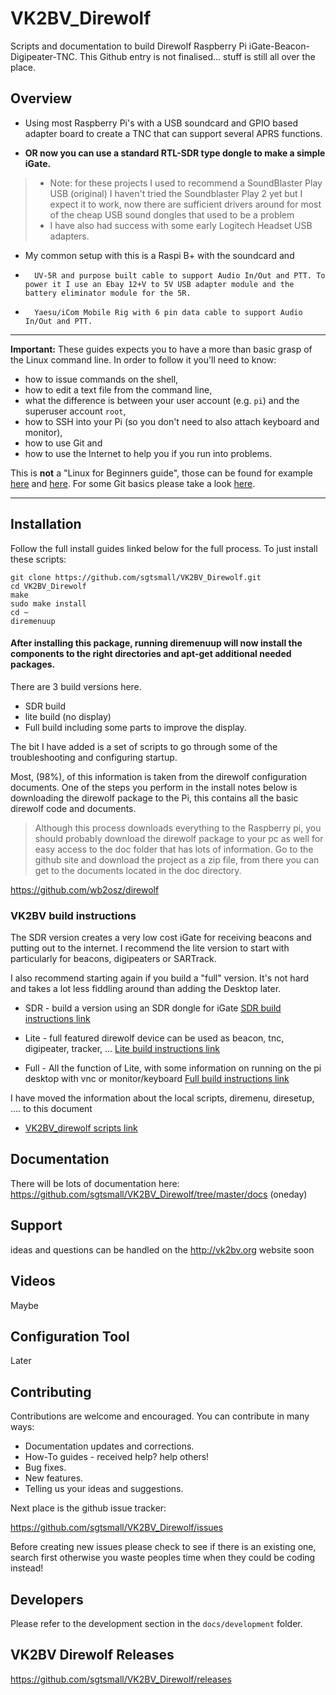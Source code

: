 # VK2BV_Direwolf
Scripts and documentation to build Direwolf Raspberry Pi iGate-Beacon-Digipeater-TNC.
This Github entry is not finalised... stuff is still all over the place.




## Overview
*   Using most Raspberry Pi's with a USB soundcard and GPIO based adapter board to create a TNC that can support several APRS functions.

*   **OR now you can use a standard RTL-SDR type dongle to make a simple iGate.**

>  * Note: for these projects I used to recommend a SoundBlaster Play USB (original) I haven't tried the Soundblaster Play 2 yet but I expect it to work, now there are sufficient drivers around for most of the cheap USB sound dongles that used to be a problem
> *  I have also had success with some early Logitech Headset USB adapters.

*   My common setup with this is a Raspi B+ with the soundcard and
  *       UV-5R and purpose built cable to support Audio In/Out and PTT. To power it I use an Ebay 12+V to 5V USB adapter module and the battery eliminator module for the 5R.
  *       Yaesu/iCom Mobile Rig with 6 pin data cable to support Audio In/Out and PTT.

***

**Important:** These guides expects you to have a more than basic grasp of the Linux command line. In order to follow it you'll need to know:

  * how to issue commands on the shell,
  * how to edit a text file from the command line,
  * what the difference is between your user account (e.g. `pi`) and the superuser account `root`,
  * how to SSH into your Pi (so you don't need to also attach keyboard and monitor),
  * how to use Git and
  * how to use the Internet to help you if you run into problems.

This is **not** a "Linux for Beginners guide", those can be found for example [here](http://elinux.org/RPi_Beginners) and [here](http://linuxcommand.org/learning_the_shell.php). For some Git basics please take a look [here](http://rogerdudler.github.io/git-guide/).

***  



## Installation

Follow the full install guides linked below for the full process. To just install these scripts:

```shell
git clone https://github.com/sgtsmall/VK2BV_Direwolf.git
cd VK2BV_Direwolf
make
sudo make install
cd ~
diremenuup
```
#### After installing this package, running diremenuup will now install the components to the right directories and apt-get additional needed packages.



There are 3 build versions here.

* SDR build
* lite build (no display)
* Full build including some parts to improve the display.

The bit I have added is a set of scripts to go through some of the troubleshooting and configuring startup.

Most, (98%), of this information is taken from the direwolf configuration documents. One of the steps you perform in the install notes below is downloading the direwolf package to the Pi, this contains all the basic direwolf code and documents.
  > Although this process downloads everything to the Raspberry pi, you should probably download the direwolf package to your pc as well for easy access to the doc folder that has lots of information.
Go to the github site and download the project as a zip file, from there you can get to the documents located in the doc directory.

https://github.com/wb2osz/direwolf

### VK2BV build instructions

The SDR version creates a very low cost iGate for receiving beacons and putting out to the internet.
I recommend the lite version to start with particularly for beacons, digipeaters or SARTrack.

I also recommend starting again if you build a "full" version. It's not hard and takes a lot less fiddling around than adding the Desktop later.

* SDR - build a version using an SDR dongle for iGate [SDR build instructions link](https://github.com/sgtsmall/VK2BV_Direwolf/blob/master/docs/VK2BV_direwolfsdr_build.md)

* Lite - full featured direwolf device can be used as beacon, tnc, digipeater, tracker, ... [Lite build instructions link](https://github.com/sgtsmall/VK2BV_Direwolf/blob/master/docs/VK2BV_direwolflite_build.md)

* Full - All the function of Lite, with some information on running on the pi desktop with vnc or monitor/keyboard [Full  build instructions link](https://github.com/sgtsmall/VK2BV_Direwolf/blob/master/docs/VK2BV_direwolffull_build.md)

I have moved the information about the local scripts, diremenu, diresetup, .... to this document

* [VK2BV_direwolf scripts link](https://github.com/sgtsmall/VK2BV_Direwolf/blob/master/docs/VK2BV_direwolf_scripts.md)


## Documentation

There will be lots of documentation here: https://github.com/sgtsmall/VK2BV_Direwolf/tree/master/docs (oneday)

## Support

ideas and questions can be handled on the http://vk2bv.org website soon

## Videos

Maybe

## Configuration Tool

Later

## Contributing

Contributions are welcome and encouraged.  You can contribute in many ways:

* Documentation updates and corrections.
* How-To guides - received help?  help others!
* Bug fixes.
* New features.
* Telling us your ideas and suggestions.

Next place is the github issue tracker:

https://github.com/sgtsmall/VK2BV_Direwolf/issues

Before creating new issues please check to see if there is an existing one, search first otherwise you waste peoples time when they could be coding instead!

## Developers

Please refer to the development section in the `docs/development` folder.


## VK2BV Direwolf Releases
https://github.com/sgtsmall/VK2BV_Direwolf/releases
